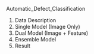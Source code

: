 Automatic_Defect_Classification

1. Data Description
2. Single Model (Image Only)
3. Dual Model (Image + Feature)
4. Ensemble Model
5. Result